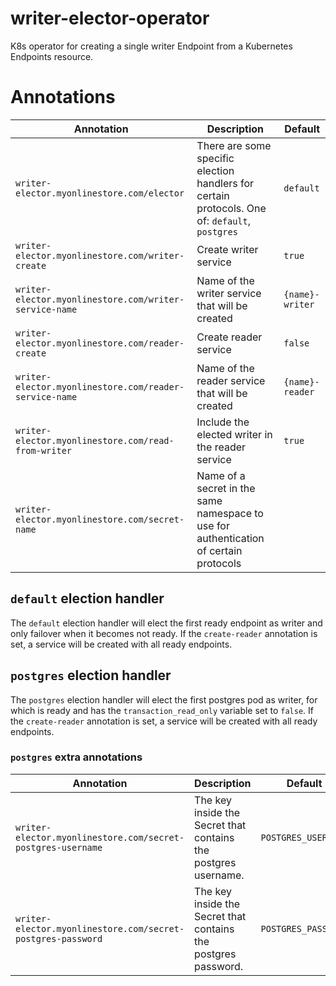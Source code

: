 # writer-elector-operator
K8s operator for creating a single writer Endpoint from a Kubernetes Endpoints resource.

# Annotations

| Annotation | Description | Default |
| --- | --- | --- |
| `writer-elector.myonlinestore.com/elector` | There are some specific election handlers for certain protocols. One of: `default`, `postgres` | `default` |
| `writer-elector.myonlinestore.com/writer-create` | Create writer service | `true` |
| `writer-elector.myonlinestore.com/writer-service-name` | Name of the writer service that will be created | `{name}-writer` |
| `writer-elector.myonlinestore.com/reader-create` | Create reader service | `false` |
| `writer-elector.myonlinestore.com/reader-service-name` | Name of the reader service that will be created | `{name}-reader` |
| `writer-elector.myonlinestore.com/read-from-writer` | Include the elected writer in the reader service | `true` |
| `writer-elector.myonlinestore.com/secret-name` | Name of a secret in the same namespace to use for authentication of certain protocols | |

## `default` election handler

The `default` election handler will elect the first ready endpoint as writer and only failover when it becomes not ready. If the `create-reader` annotation is set, a service will be created with all ready endpoints.

## `postgres` election handler

The `postgres` election handler will elect the first postgres pod as writer, for which is ready and has the `transaction_read_only` variable set to `false`. If the `create-reader` annotation is set, a service will be created with all ready endpoints.

### `postgres` extra annotations
| Annotation | Description | Default |
| --- | --- | --- |
| `writer-elector.myonlinestore.com/secret-postgres-username` | The key inside the Secret that contains the postgres username. | `POSTGRES_USERNAME` |
| `writer-elector.myonlinestore.com/secret-postgres-password` | The key inside the Secret that contains the postgres password. | `POSTGRES_PASSWORD` |